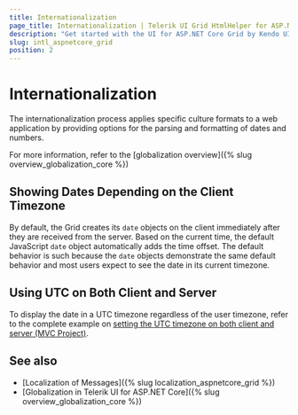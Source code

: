 ```yaml
---
title: Internationalization
page_title: Internationalization | Telerik UI Grid HtmlHelper for ASP.NET Core
description: "Get started with the UI for ASP.NET Core Grid by Kendo UI and learn about the options it supports for parsing and formatting of dates and numbers."
slug: intl_aspnetcore_grid
position: 2
---
```


# Internationalization

The internationalization process applies specific culture formats to a web application by providing options for the parsing and formatting of dates and numbers.

For more information, refer to the [globalization overview]({% slug overview_globalization_core %})

## Showing Dates Depending on the Client Timezone

By default, the Grid creates its `date` objects on the client immediately after they are received from the server. Based on the current time, the default JavaScript `date` object automatically adds the time offset. The default behavior is such because the `date` objects demonstrate the same default behavior and most users expect to see the date in its current timezone.

## Using UTC on Both Client and Server

To display the date in a UTC timezone regardless of the user timezone, refer to the complete example on [setting the UTC timezone on both client and server (MVC Project)](https://github.com/telerik/ui-for-aspnet-mvc-examples/tree/master/grid/utc-on-server-and-client).

## See also

* [Localization of Messages]({% slug localization_aspnetcore_grid %})
* [Globalization in Telerik UI for ASP.NET Core]({% slug overview_globalization_core %})
